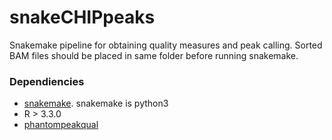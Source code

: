 # snakeCHIPpeaks
Snakemake pipeline for obtaining quality measures and peak calling. Sorted BAM files should be placed in same folder before running snakemake.

### Dependiencies
* [snakemake](https://snakemake.readthedocs.io/en/stable/). snakemake is python3
* R > 3.3.0
* [phantompeakqual](https://github.com/kundajelab/phantompeakqualtools)
